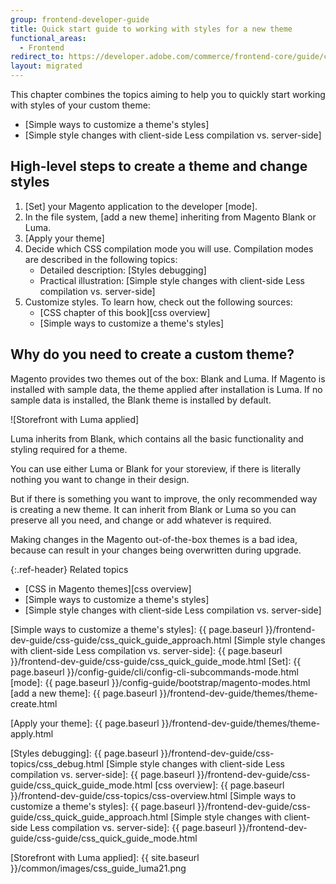 ```yaml
---
group: frontend-developer-guide
title: Quick start guide to working with styles for a new theme
functional_areas:
  - Frontend
redirect_to: https://developer.adobe.com/commerce/frontend-core/guide/css/quickstart/
layout: migrated
---
```


This chapter combines the topics aiming to help you to quickly start working with styles of your custom theme:

-  [Simple ways to customize a theme's styles]
-  [Simple style changes with client-side Less compilation vs. server-side]

## High-level steps to create a theme and change styles

1. [Set] your Magento application to the developer [mode].
1. In the file system, [add a new theme] inheriting from Magento Blank or Luma.
1. [Apply your theme]
1. Decide which CSS compilation mode you will use. Compilation modes are described in the following topics:
   -  Detailed description: [Styles debugging]
   -  Practical illustration: [Simple style changes with client-side Less compilation vs. server-side]
1. Customize styles. To learn how, check out the following sources:
   -  [CSS chapter of this book][css overview]
   -  [Simple ways to customize a theme's styles]

## Why do you need to create a custom theme?

Magento provides two themes out of the box: Blank and Luma. If Magento is installed with sample data, the theme applied after installation is Luma. If no sample data is installed, the Blank theme is installed by default.

![Storefront with Luma applied]

Luma inherits from Blank, which contains all the basic functionality and styling required for a theme.

You can use either Luma or Blank for your storeview, if there is literally nothing you want to change in their design.

But if there is something you want to improve, the only recommended way is creating a new theme. It can inherit from Blank or Luma so you can preserve all you need, and change or add whatever is required.

Making changes in the Magento out-of-the-box themes is a bad idea, because can result in your changes being overwritten during upgrade.

{:.ref-header}
Related topics

-  [CSS in Magento themes][css overview]
-  [Simple ways to customize a theme's styles]
-  [Simple style changes with client-side Less compilation vs. server-side]

<!-- Link Definitions -->
[Simple ways to customize a theme's styles]: {{ page.baseurl }}/frontend-dev-guide/css-guide/css_quick_guide_approach.html
[Simple style changes with client-side Less compilation vs. server-side]: {{ page.baseurl }}/frontend-dev-guide/css-guide/css_quick_guide_mode.html
[Set]: {{ page.baseurl }}/config-guide/cli/config-cli-subcommands-mode.html
[mode]: {{ page.baseurl }}/config-guide/bootstrap/magento-modes.html
[add a new theme]: {{ page.baseurl }}/frontend-dev-guide/themes/theme-create.html

[Apply your theme]: {{ page.baseurl }}/frontend-dev-guide/themes/theme-apply.html

[Styles debugging]: {{ page.baseurl }}/frontend-dev-guide/css-topics/css_debug.html
[Simple style changes with client-side Less compilation vs. server-side]: {{ page.baseurl }}/frontend-dev-guide/css-guide/css_quick_guide_mode.html
[css overview]: {{ page.baseurl }}/frontend-dev-guide/css-topics/css-overview.html
[Simple ways to customize a theme's styles]: {{ page.baseurl }}/frontend-dev-guide/css-guide/css_quick_guide_approach.html
[Simple style changes with client-side Less compilation vs. server-side]: {{ page.baseurl }}/frontend-dev-guide/css-guide/css_quick_guide_mode.html

<!-- Image definitions -->
[Storefront with Luma applied]: {{ site.baseurl }}/common/images/css_guide_luma21.png
